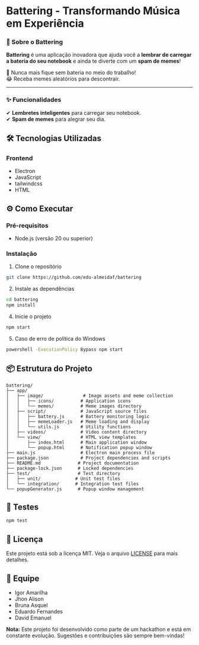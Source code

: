      
# Battering - Transformando Música em Experiência

### 📌 Sobre o **Battering**  

**Battering** é uma aplicação inovadora que ajuda você a **lembrar de carregar a bateria do seu notebook** e ainda te diverte com um **spam de memes**!  

🔋 Nunca mais fique sem bateria no meio do trabalho!  
😂 Receba memes aleatórios para descontrair.  

---  

### ✨ Funcionalidades  
✔ **Lembretes inteligentes** para carregar seu notebook.  
✔ **Spam de memes** para alegrar seu dia.  


## 🛠️ Tecnologias Utilizadas
### Frontend
- Electron
- JavaScript
- tailwindcss
- HTML



## ⚙️ Como Executar
### Pré-requisitos
- Node.js (versão 20 ou superior)


### Instalação
1. Clone o repositório
```bash
git clone https://github.com/edu-almeidaf/battering
```

2. Instale as dependências
```bash
cd battering
npm install
```

4. Inicie o projeto
```bash
npm start
```

5. Caso de erro de política do Windows 
```bash
powershell -ExecutionPolicy Bypass npm start
```

## 📦 Estrutura do Projeto
```
battering/
├── app/
│   ├── image/               # Image assets and meme collection
│   │   ├── icons/          # Application icons
│   │   └── memes/          # Meme images directory
│   ├── script/             # JavaScript source files
│   │   ├── battery.js      # Battery monitoring logic
│   │   ├── memeLoader.js   # Meme loading and display
│   │   └── utils.js        # Utility functions
│   ├── videos/             # Video content directory
│   └── view/               # HTML view templates
│       ├── index.html      # Main application window
│       └── popup.html      # Notification popup window
├── main.js                 # Electron main process file
├── package.json            # Project dependencies and scripts
├── README.md              # Project documentation
├── package-lock.json      # Locked dependencies
├── test/                  # Test directory
│   ├── unit/             # Unit test files
│   └── integration/      # Integration test files
└── popupGenerator.js      # Popup window management

```

## 🧪 Testes
```bash
npm test
```

## 📝 Licença
Este projeto está sob a licença MIT. Veja o arquivo [LICENSE](LICENSE) para mais detalhes.

## 👥 Equipe
- Igor Amarilha 
- Jhon Alison
- Bruna Asquel
- Eduardo Fernandes
- David Emanuel


**Nota:** Este projeto foi desenvolvido como parte de um hackathon e está em constante evolução. Sugestões e contribuições são sempre bem-vindas!

        